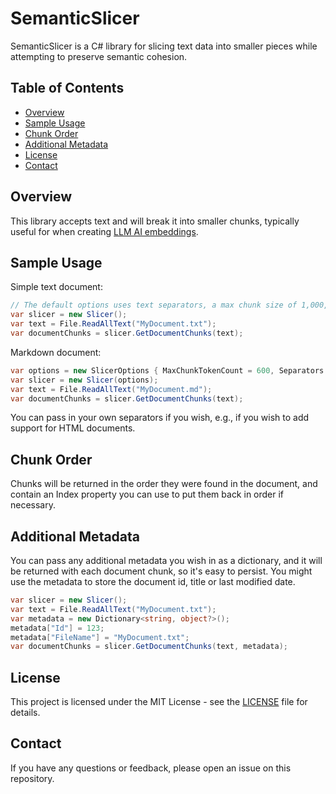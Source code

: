 # SemanticSlicer
SemanticSlicer is a C# library for slicing text data into smaller pieces while attempting to preserve semantic cohesion.

## Table of Contents

- [Overview](#overview)
- [Sample Usage](#sample-usage)
- [Chunk Order](#chunk-order)
- [Additional Metadata](#additional-metadata)
- [License](#license)
- [Contact](#contact)

## Overview

This library accepts text and will break it into smaller chunks, typically useful for when creating [LLM AI embeddings](https://learn.microsoft.com/en-us/semantic-kernel/memories/embeddings).

## Sample Usage

Simple text document:

```cs
// The default options uses text separators, a max chunk size of 1,000, and cl100k_base encoding to count tokens.
var slicer = new Slicer();
var text = File.ReadAllText("MyDocument.txt");
var documentChunks = slicer.GetDocumentChunks(text);
```

Markdown document:

```cs
var options = new SlicerOptions { MaxChunkTokenCount = 600, Separators = Separators.Markdown };
var slicer = new Slicer(options);
var text = File.ReadAllText("MyDocument.md");
var documentChunks = slicer.GetDocumentChunks(text);
```

You can pass in your own separators if you wish, e.g., if you wish to add support for HTML documents.

## Chunk Order

Chunks will be returned in the order they were found in the document, and contain an Index property you can use to put them back in order if necessary.

## Additional Metadata

You can pass any additional metadata you wish in as a dictionary, and it will be returned with each document chunk, so it's easy to persist. 
You might use the metadata to store the document id, title or last modified date.

```cs
var slicer = new Slicer();
var text = File.ReadAllText("MyDocument.txt");
var metadata = new Dictionary<string, object?>();
metadata["Id"] = 123;
metadata["FileName"] = "MyDocument.txt";
var documentChunks = slicer.GetDocumentChunks(text, metadata);
```

## License

This project is licensed under the MIT License - see the [LICENSE](LICENSE) file for details.

## Contact

If you have any questions or feedback, please open an issue on this repository.










